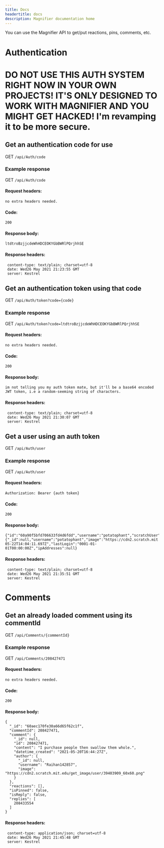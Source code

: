 ```yaml
---
title: Docs
headertitle: docs
description: Magnifier documentation home
---
```

You can use the Magnifier API to get/put reactions, pins, comments, etc.

# Authentication
# DO NOT USE THIS AUTH SYSTEM RIGHT NOW IN YOUR OWN PROJECTS! IT'S ONLY DESIGNED TO WORK WITH MAGNIFIER AND YOU MIGHT GET HACKED! I'm revamping it to be more secure.
## Get an authentication code for use

GET `/api/Auth/code`

### Example response

GET `/api/Auth/code`

#### Request headers:

```
no extra headers needed.
```

#### Code:

`200`

#### Response body:

```
ltdtroBzjjcdeWhHDCEOKYGbBWRlPQrjhhSE
```

#### Response headers:

```
 content-type: text/plain; charset=utf-8 
 date: Wed26 May 2021 21:23:55 GMT 
 server: Kestrel 
```

## Get an authentication token using that code

GET `/api/Auth/token?code={code}`

### Example response

GET `/api/Auth/token?code=ltdtroBzjjcdeWhHDCEOKYGbBWRlPQrjhhSE`

#### Request headers:

```
no extra headers needed.
```

#### Code:

`200`

#### Response body:

```
im not telling you my auth token mate, but it'll be a base64 encoded JWT token, i.e a random-seeming string of characters.
```

#### Response headers:

```
 content-type: text/plain; charset=utf-8 
 date: Wed26 May 2021 21:30:07 GMT 
 server: Kestrel 
```

## Get a user using an auth token

GET `/api/Auth/user`

### Example response

GET `/api/Auth/user`

#### Request headers:

```
Authorization: Bearer {auth token}
```

#### Code:

`200`

#### Response body:

```
{"id":"60a90f5bfd706633fd4d6fdd","username":"potatophant","scratchUser":{"_id":null,"username":"potatophant","image":"https://cdn2.scratch.mit.edu/get_image/user/16005114_60x60.png"},"isAdmin":true,"created":"2021-05-22T14:04:11.697Z","lastLogin":"0001-01-01T00:00:00Z","ipAddresses":null}
```

#### Response headers:

```
 content-type: text/plain; charset=utf-8 
 date: Wed26 May 2021 21:35:51 GMT 
 server: Kestrel 
```

# Comments

## Get an already loaded comment using its commentId

GET `/api/Comments/{commentId}`

### Example response

GET `/api/Comments/208427471`

#### Request headers:

```
no extra headers needed.
```

#### Code:

`200`

#### Response body:

```
{
  "_id": "60aec170fe30a66d65f62c1f",
  "commentId": 208427471,
  "comment": {
    "_id": null,
    "id": 208427471,
    "content": "I purchase people then swallow them whole.",
    "datetime_created": "2021-05-20T16:44:27Z",
    "author": {
      "_id": null,
      "username": "Raihan142857",
      "image": "https://cdn2.scratch.mit.edu/get_image/user/39403909_60x60.png"
    }
  },
  "reactions": [],
  "isPinned": false,
  "isReply": false,
  "replies": [
    208433554
  ]
}
```

#### Response headers:

```
 content-type: application/json; charset=utf-8 
 date: Wed26 May 2021 21:45:48 GMT 
 server: Kestrel 
```
